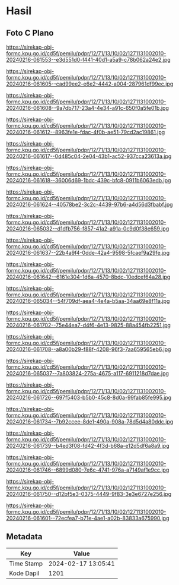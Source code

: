 # Hasil

## Foto C Plano

https://sirekap-obj-formc.kpu.go.id/cd5f/pemilu/pdpr/12/71/13/10/02/1271131002010-20240216-061553--e3d551d0-f441-40d1-a5a9-c78b062a24e2.jpg

https://sirekap-obj-formc.kpu.go.id/cd5f/pemilu/pdpr/12/71/13/10/02/1271131002010-20240216-061605--cad99ee2-e6e2-4442-a004-287961df99ec.jpg

https://sirekap-obj-formc.kpu.go.id/cd5f/pemilu/pdpr/12/71/13/10/02/1271131002010-20240216-061608--9a7db717-23a4-4e34-a91c-650f0a5fe01b.jpg

https://sirekap-obj-formc.kpu.go.id/cd5f/pemilu/pdpr/12/71/13/10/02/1271131002010-20240216-061612--8963fe1e-fdac-4f0b-ae51-79cd2ac19861.jpg

https://sirekap-obj-formc.kpu.go.id/cd5f/pemilu/pdpr/12/71/13/10/02/1271131002010-20240216-061617--0d485c04-2e04-43b1-ac52-937cca23613a.jpg

https://sirekap-obj-formc.kpu.go.id/cd5f/pemilu/pdpr/12/71/13/10/02/1271131002010-20240216-061618--36006d69-1bdc-439c-bfc8-0911b6063edb.jpg

https://sirekap-obj-formc.kpu.go.id/cd5f/pemilu/pdpr/12/71/13/10/02/1271131002010-20240216-061624--40578be2-3c2c-4439-97b6-a4d56d3fbabf.jpg

https://sirekap-obj-formc.kpu.go.id/cd5f/pemilu/pdpr/12/71/13/10/02/1271131002010-20240216-065032--d1dfb756-f857-41a2-a91a-0c9d0f38e659.jpg

https://sirekap-obj-formc.kpu.go.id/cd5f/pemilu/pdpr/12/71/13/10/02/1271131002010-20240216-061637--22b4a9f4-0dde-42a4-9598-5fcaef9a29fe.jpg

https://sirekap-obj-formc.kpu.go.id/cd5f/pemilu/pdpr/12/71/13/10/02/1271131002010-20240216-061642--6161e304-1d6a-4570-8bdc-10edcef64a28.jpg

https://sirekap-obj-formc.kpu.go.id/cd5f/pemilu/pdpr/12/71/13/10/02/1271131002010-20240216-065034--54f709df-aea4-4e4a-b5aa-34aa69e8f11a.jpg

https://sirekap-obj-formc.kpu.go.id/cd5f/pemilu/pdpr/12/71/13/10/02/1271131002010-20240216-061702--75e44ea7-d4f6-4e13-9825-88a454fb2251.jpg

https://sirekap-obj-formc.kpu.go.id/cd5f/pemilu/pdpr/12/71/13/10/02/1271131002010-20240216-061708--a8a00b29-f88f-4208-96f3-7aa659565eb6.jpg

https://sirekap-obj-formc.kpu.go.id/cd5f/pemilu/pdpr/12/71/13/10/02/1271131002010-20240216-065037--7a803824-275a-4675-a117-6911218d7dae.jpg

https://sirekap-obj-formc.kpu.go.id/cd5f/pemilu/pdpr/12/71/13/10/02/1271131002010-20240216-061726--697f5403-b5b0-45c8-8d0a-99fab85fe995.jpg

https://sirekap-obj-formc.kpu.go.id/cd5f/pemilu/pdpr/12/71/13/10/02/1271131002010-20240216-061734--7b92ccee-8de1-490a-908a-78d5d4a80ddc.jpg

https://sirekap-obj-formc.kpu.go.id/cd5f/pemilu/pdpr/12/71/13/10/02/1271131002010-20240216-061739--b4ed3f08-fd42-4f3d-b68a-e12d5df6a8a9.jpg

https://sirekap-obj-formc.kpu.go.id/cd5f/pemilu/pdpr/12/71/13/10/02/1271131002010-20240216-061746--6899d080-7e6c-4741-976a-a7149af1e9cc.jpg

https://sirekap-obj-formc.kpu.go.id/cd5f/pemilu/pdpr/12/71/13/10/02/1271131002010-20240216-061750--d12bf5e3-0375-4449-9f83-3e3e6727e256.jpg

https://sirekap-obj-formc.kpu.go.id/cd5f/pemilu/pdpr/12/71/13/10/02/1271131002010-20240216-061601--72ecfea7-b71e-4ae1-a02b-83833a675990.jpg


## Metadata

| Key        | Value               |
| ---------- | ------------------- |
| Time Stamp | 2024-02-17 13:05:41 |
| Kode Dapil | 1201                |



